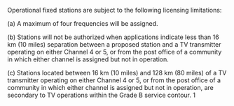 Operational fixed stations are subject to the following licensing limitations:

(a) A maximum of four frequencies will be assigned.

(b) Stations will not be authorized when applications indicate less than 16 km (10 miles) separation between a proposed station and a TV transmitter operating on either Channel 4 or 5, or from the post office of a community in which either channel is assigned but not in operation.

(c) Stations located between 16 km (10 miles) and 128 km (80 miles) of a TV transmitter operating on either Channel 4 or 5, or from the post office of a community in which either channel is assigned but not in operation, are secondary to TV operations within the Grade B service contour. 1
                
              

